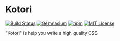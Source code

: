 # Kotori

[![Build Status](http://img.shields.io/travis/kubosho/kotori.svg)](https://travis-ci.org/kubosho/kotori)
[![Gemnasium](http://img.shields.io/gemnasium/kubosho/kotori.svg)](https://gemnasium.com/kubosho/kotori)
[![npm](https://img.shields.io/npm/v/kotori.svg)](https://www.npmjs.com/package/kotori)
[![MIT License](http://img.shields.io/badge/license-MIT-green.svg)](https://github.com/kubosho/kotori/blob/master/LICENSE)

"Kotori" is help you write a high quality CSS
